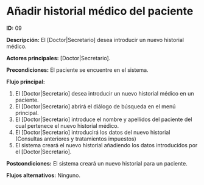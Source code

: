 # Añadir historial médico del paciente
**ID:** 09

**Descripción:** El [Doctor|Secretario] desea introducir un nuevo historial médico.

**Actores principales:** [Doctor|Secretario].

**Precondiciones:** El paciente se encuentre en el sistema.

**Flujo principal:**
  1. El [Doctor|Secretario] desea introducir un nuevo historial médico en un paciente.
  2. El [Doctor|Secretario] abrirá el diálogo de búsqueda en el menú principal.
  3. El [Doctor|Secretario] introduce el nombre y apellidos del paciente del cual pertenece el nuevo historial médico.
  4. El [Doctor|Secretario] introducirá los datos del nuevo historial (Consultas anteriores y tratamientos impuestos)
  5. El sistema creará el nuevo historial añadiendo los datos introducidos por el [Doctor|Secretario].
  
**Postcondiciones:** El sistema creará un nuevo historial para un paciente.

**Flujos alternativos:** Ninguno.
